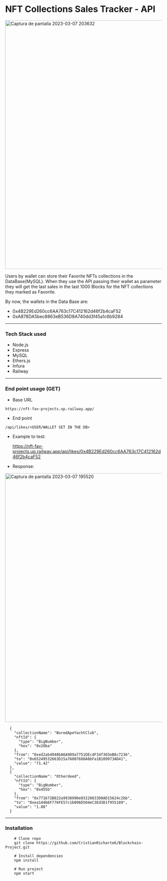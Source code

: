 # NFT Collections Sales Tracker - API
<img width="800" alt="Captura de pantalla 2023-03-07 203632" src="https://user-images.githubusercontent.com/102038261/223533775-b7d6d42c-8998-4bf6-882a-d941ae1c1a9a.png">

Users by wallet can store their Favorite NFTs collections in the DataBase(MySQL). When they use the API passing their wallet as parameter they will get the last sales in the last 1000 Blocks for the NFT collections they marked as Favorite.

By now, the wallets in the Data Base are:

- 0x4B229Ed260cc6AA763c17C412162d46f2b4caF52
- 0xA878DA5bec8863eB536D8A740dd3f45a1c6b9284

---

### Tech Stack used

- Node.js
- Express
- MySQL
- Ethers.js
- Infura
- Railway

---

### End point usage (GET)

- Base URL

```
https://nft-fav-projects.up.railway.app/
```

- End point

```
/api/likes/<USER/WALLET SET IN THE DB>
```

- Example to test:

  https://nft-fav-projects.up.railway.app/api/likes/0x4B229Ed260cc6AA763c17C412162d46f2b4caF52

- Response:
<img width="800" alt="Captura de pantalla 2023-03-07 195520" src="https://user-images.githubusercontent.com/102038261/223532823-70ce4a66-3a3b-4777-b940-8bd6de86c51a.png">

```
  {
    "collectionName": "BoredApeYachtClub",
    "nftId": {
      "type": "BigNumber",
      "hex": "0x20ba"
    },
    "from": "0xed2ab4948bA6A909a7751DEc4F34f303eB8c7236",
    "to": "0x65249532663D15a76007688A8bFa1B109973AD41",
    "value": "71.42"
  },
  {
    "collectionName": "Otherdeed",
    "nftId": {
      "type": "BigNumber",
      "hex": "0x455b"
    },
    "from": "0x771672B822a9938990e03220833D8AD15624c2bb",
    "to": "0xea144b6F776FE57c1b096D504eC3Ed3D1f955189",
    "value": "1.88"
  }
```

---

### Installation

```
    # Clone repo
    git clone https://github.com/CristianRicharte6/Blockchain-Project.git
```

```
    # Install dependencies
    npm install
```

```
    # Run project
    npm start
```
